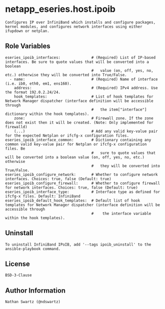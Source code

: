 # netapp_eseries.host.ipoib
    Configures IP over InfiniBand which installs and configure packages, kernel modules, and configures network interfaces using either ifupdown or netplan.

## Role Variables
    eseries_ipoib_interfaces:              # (Required) List of IP-based interfaces. Be sure to quote values that will be converted into a boolean
                                           #   value (on, off, yes, no, etc.) otherwise they will be converted into True/False.
      - name:                              # (Required) Name of interface (i.e. ib0, eth0, em1, ens160).
        address:                           # (Required) IPv4 address. Use the format 192.0.2.24/24.
        hook_templates:                    # List of hook templates for Network Manager dispatcher (interface definition will be accessible through
                                           #   the item["interface"] dictionary within the hook templates).
        zone:                              # Firewall zone. If the zone does not exist then it will be created. (Note: Only implemented for firewalld)
        (...)                              # Add any valid key-value pair for the expected Netplan or ifcfg-x configuration files.
    eseries_ipoib_interface_common:        # Dictionary containing any common valid key-value pair for Netplan or ifcfg-x configuration files. Be
                                           #   sure to quote values that will be converted into a boolean value (on, off, yes, no, etc.) otherwise
                                           #   they will be converted into True/False.
    eseries_ipoib_configure_network:       # Whether to configure network interfaces. Choices: true, false (Default: true)
    eseries_ipoib_configure_firewall:      # Whether to configure firewall for network interfaces. Choices: true, false (Default: true)
    eseries_ipoib_interface_type:          # Interface type as defined for ifcfg-x files. Default: InfiniBand
    eseries_ipoib_default_hook_templates:  # Default list of hook templates for Network Manager dispatcher (interface definition will be accessible through
                                           #    the interface variable within the hook templates).

## Uninstall
    To uninstall InfiniBand IPoIB, add '--tags ipoib_uninstall' to the ansible-playbook command.

## License
    BSD-3-Clause

## Author Information
    Nathan Swartz (@ndswartz)
